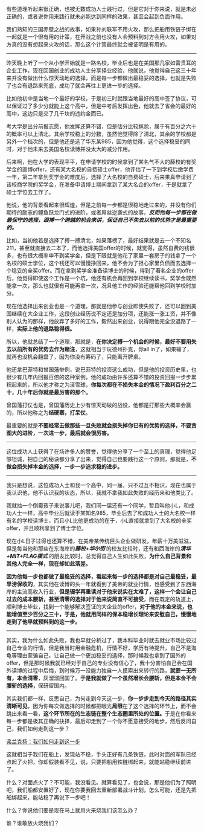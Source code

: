<p data-pid="erIpjGHq">有些道理听起来很正确，也被无数成功人士践行过，但是它对于你来说，就是未必正确的，或者说你用来践行就未必能达到同样的效果，甚至会起到负面作用。</p><p data-pid="D-hphiqT">我们熟知的三国赤壁之战的故事，如果孙刘联军不用火攻，那么把船用铁链子绑在一起就是一个很有用的计策，在开战之前也没有人会预料到对方会用火攻，如果对方真的没有想起来火攻的话，那么这个计策最终就会被证明是有用的。</p><hr><p data-pid="fYSeAgsA">昨天晚上听了一个从小学开始就是一路名校，毕业后也是在美国那几家如雷贯耳的企业工作，现在回国创业的成功人士分享择业经验，他就说，他觉得自己这三十年来并没有做出什么惊天动地的选择，而是每一步都做出最稳妥的选择，也就是失败了也会有退路来兜底，成功了就会再往上更进一步的选择。</p><p data-pid="JB9So5HN">比如他初中是当地一个最好的学校，于是初三时就跟当地最好的高中签了协议，可以保证过了多少分就能上这个高中，但是中考后发挥出色，他就去了省会的最好的高中，这边只是交了几千块的违约金而已。</p><p data-pid="DpKdFtPG">考大学是出分前报志愿，他发挥还算不错，但是估分比较尴尬，属于有百分之六十的概率可以上清北，其余学校稳上的分数，虽然他觉得除了清北，其余的学校都是另外一个档次的，但是他还是选了华东某985，因为他觉得，这个选择稳妥的同时，对于他未来去美国名校读博并没太大的减分作用。</p><p data-pid="d_ZKFNKO">后来啊，他在大学的表现平平，在申请学校的时候拿到了某名气不大的藤校的有奖学金的直博offer，还有某大名校的自费硕士offer，他评估了一下到学校后缴学费一年，第二年拿到奖学金的难度后，选择了大名校的自费硕士，后来果真申请到了该校商学院的奖学金，在准备申请博士期间拿到了某大名企的offer，于是就拿了硕士学位去工作了。</p><p data-pid="ST1wg0Ec">他说，他的背景看起来很辉煌，但是之前每一步都是很稳地走过来的，并没有你们期待的励志的鲤鱼跃龙门式的进阶，或者屌丝逆袭式的故事，<b><i>反而他每一步都在做最保守的选择，跟搏一个跨越的机会来讲，保证自己不失去以前的优势才是最重要的。</i></b></p><p data-pid="J371r44X">比如，当初他若是选择了搏一搏清北，如果落榜了，最好结果就是去一个不知名211，甚至就直接去二本了，而他选择美国offer的时候，就觉得，虽然自费的钱很多，也有很大概率申不到奖学金，但是下限就是他花了家里一套房子的钱拿了一个名校的硕士学位，这个钱还可以慢慢挣回来，他不会为了担心家里负债而去选择一个稳妥的全奖offer。而在拿到奖学金准备读博士的时候，得到了著名企业的offer后，他觉得即使这个工作是一个坑，他还有机会再回到学校继续读书，奖学金既然能拿一次，那么也就很有可能再拿一次，况且他工作的经验还能帮他回到学校时加分。</p><p data-pid="l2a3gKS1">现在他选择出来创业也是一个道理，那就是他参与创业即使失败了，还可以回到美国继续在大企业工作，这段创业经历说不定还是加分项，还能涨一涨工资，并不像别人认为的那样，他放弃了多好的工作，毅然出来创业，说得跟他完全没退路了一样，<b>实际上他的退路稳得很。</b></p><p data-pid="6pFeWRaC">所以，他就总结了一个道理，那就是，<b>在你决定搏一个机会的时候，最好不要用失去以前所有的优势去作为赌注</b>，这就相当于玩德州扑克，你all in了，如果输了，就再也没机会翻盘了，因为你没有筹码了，只能离开牌桌。</p><p data-pid="_nkrutzk">他还拿巴菲特和曾国藩举例，说巴菲特的投资这么成功，但是他的投资历史里，也很少有几年内回报百倍的这种案例，他的成功由许多还算不错的投资回报一步步累积起来的，所以他才称之为滚雪球，<b>你每次都在不损失本金的情况下盈利百分之二十，几十年后你就是最厉害的那个。</b></p><p data-pid="P70JsbQ9">曾国藩打仗也是，曾国藩历史上少有惊天动破的战役，他都是打那些大概率会赢的，所以他称之为<b>结硬寨，打呆仗</b>。</p><p data-pid="nOgFc9Zj">最重要的就是<b>不要经常去做那些一旦失败就会损失掉你已有的优势的选择，不要贪图大的进阶，一次进一步，最后就会很厉害。</b></p><hr><p data-pid="V3xe67a6">这位成功人士获得了在场许多人的赞誉，觉得他分享了一个至上的真理，觉得他足够坦诚，把自己的秘诀都分享了出来，觉得自己也要践行这一个原则，那就是，<b>不做会损失掉本金的选择，一步一步追求稳的进步。</b></p><hr><p data-pid="oKtV9Yky">我只是想说，这位成功人士和我一个高中，同一届，只不过互不相识，现在也属于我认识他，他不认识我的状态，所以，我就不拿我如此失败的经历来和他类比了。</p><p data-pid="1YxE3b_q">我就抽一个倒霉孩子来说事儿吧，我们同一届还有一个同学，暂且叫他小L，和成功人士一样，高中毕业后就读于某知名985，毕业后去了和成功人士的大名校一样有名的学校读博士，而且小L比他更成功的在于，小L直接就拿到了大名校的全奖offer，并且顺利拿到了博士学位。</p><p data-pid="s9uoer0X">现在小L日子过得也还算不错，在美帝某传统巨头企业做研发，年薪十万美滋滋，但是每当他和那些在东海岸的<b><i>藤校+华尔街 </i></b>的校友比较时，还有和西海岸的<b><i>清华+MIT+FLAG模式 </i></b>的朋友比较时，总觉得自己人生如此失败，<b>为什么自己背景和其他人完全一样，现在却如此落差。</b></p><p data-pid="o6DYrgUC"><b>因为他每一步也都做了最稳妥的选择，看起来每一步的选择都是对自己最稳妥，最旱涝保收的</b>，其实他在读博的头一年就看到了美帝的就业行情，也感受到了东西海岸的主流高收入行业，<b>但是辍学再重读对于他来说实在太难了，这样一个会让自己过去的成本腰斩，甚至清零的选择对于他来说简直不可接受</b>，而在既定的轨道上，顺利博士毕业，找到一个能够解决签证的大企业的offer，<b>对于他的本金来说，也能增值至少百分之三十，于是，他就用同样的保本稳增长理论来安慰自己，慢慢地走到了他早就预料到的这一步。</b></p><hr><p data-pid="ZQkr8J0L">其实，我为什么如此失败，我也早就分析过了，我本科毕业时就去就业市场比较过自己专业的行情，但是我当时用金融危机，行情不好，学历有待提升，自己不是海龟等理由蒙骗自己，让自己做一个更加稳妥的选择，那时候我也拿到了国外的offer，但是那时候我就已经对于自己的专业没有信心了，我十分害怕自己会在国外读博的过程中后悔，到时候万一没能力独自一人摸索出来转行的路，<b>就要一无所有，本金清零</b>，灰溜溜回国了。<b>于是我就做了一个虽然增长会腰斩，但是本金不会腰斩的选择，</b>保研留国内。</p><p data-pid="JtMfVP5J">其实我们都一样，反思自己，为何走到今天这一步，<b>你一步步走到今天的路径其实清晰可见</b>，因为你每次做选择的时候都把眼光<b>局限</b>在了这个选择的环节上，而不会跳出来看一看，<b>这个环节所在的生态链在整个生态圈里所处的位置。</b>于是在你看来每一步都是极其正确的抉择，最后却走到了一个你不愿意接受的地步，然后反问自己，我们如何走到这一步？</p><a href="https://zhuanlan.zhihu.com/p/24751487" data-draft-node="block" data-draft-type="link-card" class="internal">弗兰克扬：我们如何走到这一步</a><p data-pid="TRUj8CGL">这就相当于我们在船上，发现站不稳，手头正好有几条铁链，此时对面的军队已经点起了火把，你却假装看不见，说，只要把船用铁链绑起来，就能站稳继续前进了。</p><p data-pid="UpkPYFJ9">什么？对面点火了？不可能，我没看见。就算看见了，也会说，那是他们为了照明吧，我们船都安置好了，现在你要我回去重新部署战斗计划，怎么可能，还是先把船绑起来，能站稳了再说下一步吧！</p><p data-pid="qpOy6mw-">什么？你说他们要是现在马上就用火来烧我们该怎么办？</p><p data-pid="XKnu4E9Q">谁？谁敢放火烧我们？</p><p></p>